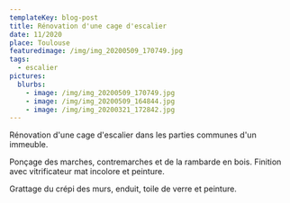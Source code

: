 ```yaml
---
templateKey: blog-post
title: Rénovation d'une cage d'escalier
date: 11/2020
place: Toulouse
featuredimage: /img/img_20200509_170749.jpg
tags:
  - escalier
pictures:
  blurbs:
    - image: /img/img_20200509_170749.jpg
    - image: /img/img_20200509_164844.jpg
    - image: /img/img_20200321_172842.jpg
---
```

Rénovation d'une cage d'escalier dans les parties communes d'un immeuble.

Ponçage des marches, contremarches et de la rambarde en bois. Finition avec vitrificateur mat incolore et peinture.

Grattage du crépi des murs, enduit, toile de verre et peinture.